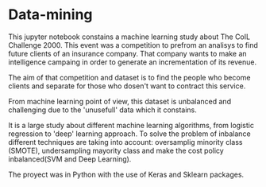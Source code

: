 # Data-mining


This jupyter notebook constains a machine learning study about The CoIL Challenge 2000. This event was a competition to prefrom an analisys to find  future clients of an insurance company. That company wants to make an intelligence campaing in order to generate an incrementation of its revenue.

The aim of that competition and dataset is to find the people who become  clients and separate for those who dosen't want to contract this service.

From machine learning point of view, this dataset is unbalanced and challenging due to the 'unusefull' data which it constains.

It is a large study about different machine learning algorithms, from logistic regression to 'deep' learning approach. To solve the problem of inbalance different techniques are taking into account: oversamplig minority class (SMOTE), undersampling mayority class and make the cost policy inbalanced(SVM and Deep Learning).

The proyect was in Python with the use of Keras and Sklearn packages.
